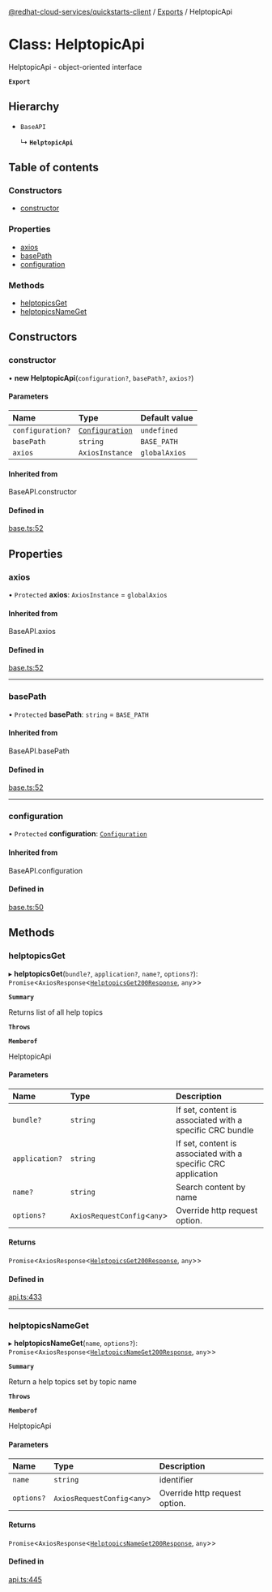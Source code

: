 [@redhat-cloud-services/quickstarts-client](../README.md) / [Exports](../modules.md) / HelptopicApi

# Class: HelptopicApi

HelptopicApi - object-oriented interface

**`Export`**

## Hierarchy

- `BaseAPI`

  ↳ **`HelptopicApi`**

## Table of contents

### Constructors

- [constructor](HelptopicApi.md#constructor)

### Properties

- [axios](HelptopicApi.md#axios)
- [basePath](HelptopicApi.md#basepath)
- [configuration](HelptopicApi.md#configuration)

### Methods

- [helptopicsGet](HelptopicApi.md#helptopicsget)
- [helptopicsNameGet](HelptopicApi.md#helptopicsnameget)

## Constructors

### constructor

• **new HelptopicApi**(`configuration?`, `basePath?`, `axios?`)

#### Parameters

| Name | Type | Default value |
| :------ | :------ | :------ |
| `configuration?` | [`Configuration`](Configuration.md) | `undefined` |
| `basePath` | `string` | `BASE_PATH` |
| `axios` | `AxiosInstance` | `globalAxios` |

#### Inherited from

BaseAPI.constructor

#### Defined in

[base.ts:52](https://github.com/RedHatInsights/javascript-clients/blob/master/packages/quickstarts/base.ts#L52)

## Properties

### axios

• `Protected` **axios**: `AxiosInstance` = `globalAxios`

#### Inherited from

BaseAPI.axios

#### Defined in

[base.ts:52](https://github.com/RedHatInsights/javascript-clients/blob/master/packages/quickstarts/base.ts#L52)

___

### basePath

• `Protected` **basePath**: `string` = `BASE_PATH`

#### Inherited from

BaseAPI.basePath

#### Defined in

[base.ts:52](https://github.com/RedHatInsights/javascript-clients/blob/master/packages/quickstarts/base.ts#L52)

___

### configuration

• `Protected` **configuration**: [`Configuration`](Configuration.md)

#### Inherited from

BaseAPI.configuration

#### Defined in

[base.ts:50](https://github.com/RedHatInsights/javascript-clients/blob/master/packages/quickstarts/base.ts#L50)

## Methods

### helptopicsGet

▸ **helptopicsGet**(`bundle?`, `application?`, `name?`, `options?`): `Promise`<`AxiosResponse`<[`HelptopicsGet200Response`](../interfaces/HelptopicsGet200Response.md), `any`\>\>

**`Summary`**

Returns list of all help topics

**`Throws`**

**`Memberof`**

HelptopicApi

#### Parameters

| Name | Type | Description |
| :------ | :------ | :------ |
| `bundle?` | `string` | If set, content is associated with a specific CRC bundle |
| `application?` | `string` | If set, content is associated with a specific CRC application |
| `name?` | `string` | Search content by name |
| `options?` | `AxiosRequestConfig`<`any`\> | Override http request option. |

#### Returns

`Promise`<`AxiosResponse`<[`HelptopicsGet200Response`](../interfaces/HelptopicsGet200Response.md), `any`\>\>

#### Defined in

[api.ts:433](https://github.com/RedHatInsights/javascript-clients/blob/master/packages/quickstarts/api.ts#L433)

___

### helptopicsNameGet

▸ **helptopicsNameGet**(`name`, `options?`): `Promise`<`AxiosResponse`<[`HelptopicsNameGet200Response`](../interfaces/HelptopicsNameGet200Response.md), `any`\>\>

**`Summary`**

Return a help topics set by topic name

**`Throws`**

**`Memberof`**

HelptopicApi

#### Parameters

| Name | Type | Description |
| :------ | :------ | :------ |
| `name` | `string` | identifier |
| `options?` | `AxiosRequestConfig`<`any`\> | Override http request option. |

#### Returns

`Promise`<`AxiosResponse`<[`HelptopicsNameGet200Response`](../interfaces/HelptopicsNameGet200Response.md), `any`\>\>

#### Defined in

[api.ts:445](https://github.com/RedHatInsights/javascript-clients/blob/master/packages/quickstarts/api.ts#L445)
